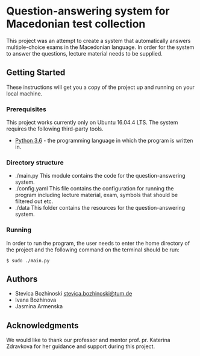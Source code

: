 # Question-answering system for Macedonian test collection

This project was an attempt to create a system that automatically answers multiple-choice exams in the Macedonian language. In order for the system to answer the questions, lecture material needs to be supplied.

## Getting Started

These instructions will get you a copy of the project up and running on your local machine.

### Prerequisites

This project works currently only on Ubuntu 16.04.4 LTS. The system requires the following third-party tools.

* [Python 3.6](https://www.python.org/downloads/) - the programming language in which the program is written in.

### Directory structure

- ./main.py
   This module contains the code for the question-answering system.
- ./config.yaml
   This file contains the configuration for running the program including lecture material, exam, symbols that should be filtered out etc.
- ./data
   This folder contains the resources for the question-answering system.

### Running

In order to run the program, the user needs to enter the home directory of the project and the following command on the terminal should be run:

```
$ sudo ./main.py

```

## Authors

* Stevica Bozhinoski stevica.bozhinoski@tum.de
* Ivana Bozhinova
* Jasmina Armenska

## Acknowledgments

We would like to thank our professor and mentor prof. pr. Katerina Zdravkova for her guidance and support during this project.
